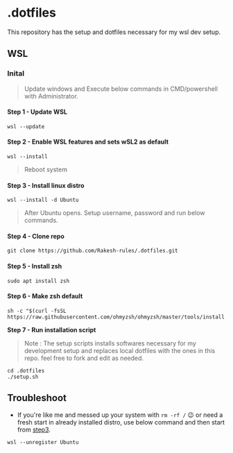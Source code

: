 # .dotfiles

This repository has the setup and dotfiles necessary for my wsl dev setup.

## WSL 

### Inital

> Update windows and Execute below commands in CMD/powershell with Administrator. 

#### **Step 1 - Update WSL**
```
wsl --update
```

#### **Step 2 - Enable WSL features and sets wSL2 as default**
```
wsl --install
```
> Reboot system

#### **Step 3 - Install linux distro**
```
wsl --install -d Ubuntu
```
> After Ubuntu opens. Setup username, password and run below commands.

#### **Step 4 - Clone repo**
```
git clone https://github.com/Rakesh-rules/.dotfiles.git
```

#### **Step 5 - Install zsh**
```
sudo apt install zsh
```

#### **Step 6 - Make zsh default**

```
sh -c "$(curl -fsSL https://raw.githubusercontent.com/ohmyzsh/ohmyzsh/master/tools/install.sh)"
```

**Step 7 - Run installation script**
> Note : The setup scripts installs softwares necessary for my development setup and replaces local dotfiles with the ones in this repo.
> feel free to fork and edit as needed.
```
cd .dotfiles
./setup.sh
```

## Troubleshoot

* If you're like me and messed up your system with `rm -rf /` 😉
 or need a fresh start in already installed distro, use below command and then start from [step3](#Step-3-\--Install-linux-distro).
 ```
 wsl --unregister Ubuntu
 ```


